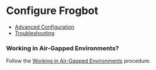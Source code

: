 # Configure Frogbot

* [Advanced Configuration](advanced-configuration/)
* [Troubleshooting](../troubleshooting.md)

### Working in Air-Gapped Environments?

Follow the [Working in Air-Gapped Environments](../../working-in-air-gapped-environments.md) procedure.
